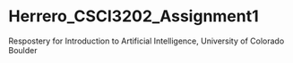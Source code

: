 # Herrero_CSCI3202_Assignment1
Respostery for Introduction to Artificial Intelligence, University of Colorado Boulder
